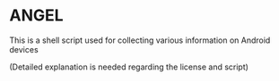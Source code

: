# ANGEL
This is a shell script used for collecting various information on Android devices


(Detailed explanation is needed regarding the license and script)
